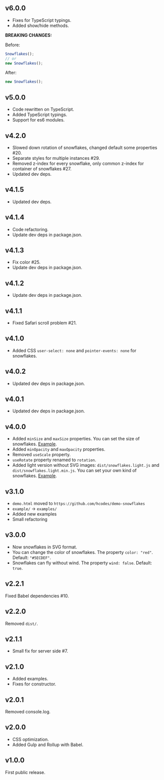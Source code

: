 ## v6.0.0
+ Fixes for TypeScript typings.
+ Added show/hide methods.

**BREAKING CHANGES:**

Before:
```js
Snowflakes();
// or
new Snowflakes();
```
After:
```js
new Snowflakes();
```

## v5.0.0
+ Code rewritten on TypeScript.
+ Added TypeScript typings.
+ Support for es6 modules.

## v4.2.0
+ Slowed down rotation of snowflakes, changed default some properties #20.
+ Separate styles for multiple instances #29.
+ Removed z-index for every snowflake, only common z-index for container of snowflakes #27.
+ Updated dev deps.

## v4.1.5
+ Updated dev deps.

## v4.1.4
+ Code refactoring.
+ Update dev deps in package.json.

## v4.1.3
+ Fix color #25.
+ Update dev deps in package.json.

## v4.1.2
+ Update dev deps in package.json.

## v4.1.1
+ Fixed Safari scroll problem #21.

## v4.1.0
+ Added CSS `user-select: none` and `pointer-events: none` for snowflakes.

## v4.0.2
+ Updated dev deps in package.json.

## v4.0.1
+ Updated dev deps in package.json.

## v4.0.0
+ Added `minSize` and `maxSize` properties. You can set the size of snowflakes. [Example](https://hcodes.github.io/snowflakes/examples/big.html).
+ Added `minOpacity` and `maxOpacity` properties.
+ Removed `useScale` property.
+ `useRotate` property renamed to `rotation`.
+ Added light version without SVG images: `dist/snowflakes.light.js` and `dist/snowflakes.light.min.js`. You can set your own kind of snowflakes. [Example](https://hcodes.github.io/snowflakes/examples/balls.html).

## v3.1.0
+ `demo.html` moved to `https://github.com/hcodes/demo-snowflakes`
+ `example/` → `examples/`
+ Added new examples
+ Small refactoring

## v3.0.0
+ Now snowflakes in SVG format.
+ You can change the color of snowflakes. The property `color: "red"`. Default: `"#5ECDEF"`.
+ Snowflakes can fly without wind. The property `wind: false`. Default: `true`.

## v2.2.1
Fixed Babel dependencies #10.

## v2.2.0
Removed `dist/`.

## v2.1.1
- Small fix for server side #7.

## v2.1.0
- Added examples.
- Fixes for constructor.

## v2.0.1
Removed console.log.

## v2.0.0
- CSS optimization.
- Added Gulp and Rollup with Babel.

## v1.0.0
First public release.
